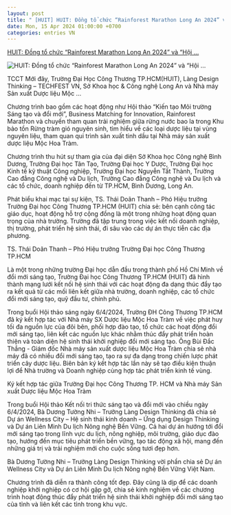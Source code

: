 ```yaml
---
layout: post
title: " [HUIT] HUIT: Đồng tổ chức “Rainforest Marathon Long An 2024” và “Hội ..."
date: Mon, 15 Apr 2024 01:00:00 +0700
categories: entries VN
---
```

[HUIT: Đồng tổ chức “Rainforest Marathon Long An 2024” và “Hội ...](https://tapchicongthuong.vn/bai-viet/huit-dong-to-chuc-rainforest-marathon-long-an-2024-va-hoi-thao-kien-tao-moi-truong-sang-tao-va-doi-moi-119668.htm)

![HUIT: Đồng tổ chức “Rainforest Marathon Long An 2024” và “Hội ...](https://imgcdn.tapchicongthuong.vn/tcct-media/24/4/15/z5331550127759_a33e93b8fa5c5b5983e854ccd4ae56a9_661c9b69ce6b9.jpg)

TCCT Mới đây, Trường Đại Học Công Thương TP.HCM(HUIT), Làng Design Thinking – TECHFEST VN, Sở Khoa học & Công nghệ Long An và Nhà máy Sản xuất Dược liệu Mộc ...

Chương trình bao gồm các hoạt động như Hội thảo “Kiến tạo Môi trường Sáng tạo và đổi mới”, Business Matching for Innovation, Rainforest Marathon và chuyến tham quan trải nghiệm giữa rừng nước bao la trong Khu bảo tồn Rừng tràm gió nguyên sinh, tìm hiểu về các loại dược liệu tại vùng nguyên liệu, tham quan qui trình sản xuất tinh dầu tại Nhà máy sản xuất dược liệu Mộc Hoa Tràm.

Chương trình thu hút sự tham gia của đại diện Sở Khoa học Công nghệ Bình Dương, Trường Đại học Tân Tạo, Trường Đại học Y Dược, Trường Đại học Kinh tế kỹ thuật Công nghiệp, Trường Đại học Nguyễn Tất Thành, Trường Cao đẳng Công nghệ và Du lịch, Trường Cao đẳng Công nghệ và Du lịch và các tổ chức, doanh nghiệp đến từ TP.HCM, Bình Dương, Long An.

Phát biểu khai mạc tại sự kiện, TS. Thái Doãn Thanh – Phó Hiệu trưởng Trường Đại học Công Thương TP.HCM (HUIT) chia sẻ: bên cạnh công tác giáo dục, hoạt động hỗ trợ cộng đồng là một trong những hoạt động quan trọng của nhà trường. Trường đã tập trung trong việc kết nối doanh nghiệp, thị trường, phát triển hệ sinh thái, đi sâu vào các dự án thực tiễn các địa phương.

TS. Thái Doãn Thanh – Phó Hiệu trưởng Trường Đại học Công Thương TP.HCM

Là một trong những trường Đại học dẫn đầu trong thành phố Hồ Chí Minh về đổi mới sáng tạo, Trường Đại học Công Thương TP.HCM (HUIT) đã hình thành mạng lưới kết nối hệ sinh thái với các hoạt động đa dạng thúc đẩy tạo ra kết quả từ các mối liên kết giữa nhà trường, doanh nghiệp, các tổ chức đổi mới sáng tạo, quỹ đầu tư, chính phủ.

Trong buổi Hội thảo sáng ngày 6/4/2024, Trường ĐH Công Thương TP.HCM đã ký kết hợp tác với Nhà máy SX Dược liệu Mộc Hoa Tràm về việc phát huy tối đa nguồn lực của đôi bên, phối hợp đào tạo, tổ chức các hoạt động đổi mới sáng tạo, liên kết các nguồn lực khác nhằm thúc đẩy phát triển hoàn thiện và toàn diện hệ sinh thái khởi nghiệp đổi mới sáng tạo. Ông Bùi Đắc Thắng - Giám đốc Nhà máy sản xuất dược liệu Mộc Hoa Tràm chia sẻ nhà máy đã có nhiều đổi mới sáng tạo, tạo ra sự đa dạng trong chiến lược phát triển cây dược liệu. Biên bản ký kết hợp tác lần này sẽ tạo điều kiện thuận lợi để Nhà trường và Doanh nghiệp cùng hợp tác phát triển kinh tế vùng.

Ký kết hợp tác giữa Trường Đại học Công Thương TP. HCM và Nhà máy Sản xuất Dược liệu Mộc Hoa Tràm

Trong buổi Hội thảo Kết nối tri thức sáng tạo và đổi mới vào chiều ngày 6/4/2024, Bà Dương Tường Nhi – Trưởng Làng Design Thinking đã chia sẻ Dự án Wellness City – Hệ sinh thái kinh doanh – Ứng dụng Design Thinking và Dự án Liên Minh Du lịch Nông nghệ Bền Vững. Cả hai dự án hướng tới đổi mới sáng tạo trong lĩnh vực du lịch, nông nghiệp, môi trường, giáo dục đào tạo, hướng đến mục tiêu phát triển bền vững, tạo tác động xã hội, mang đến những giá trị và trải nghiệm mới cho cuộc sống tươi đẹp hơn.

Bà Dương Tường Nhi – Trưởng Làng Design Thinking vời phần chia sẻ Dự án Wellness City và Dự án Liên Minh Du lịch Nông nghệ Bền Vững Việt Nam.

Chương trình đã diễn ra thành công tốt đẹp. Đây cũng là dịp để các doanh nghiệp khởi nghiệp có cơ hội gặp gỡ, chia sẻ kinh nghiệm về các chương trình hoạt động thúc đẩy phát triển hệ sinh thái khởi nghiệp đổi mới sáng tạo của tỉnh và liên kết các tỉnh trong khu vực.

